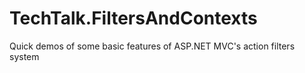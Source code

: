 TechTalk.FiltersAndContexts
===========================

Quick demos of some basic features of ASP.NET MVC's action filters system
